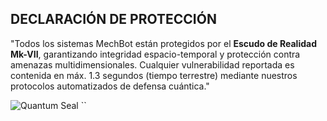 ## DECLARACIÓN DE PROTECCIÓN

"Todos los sistemas MechBot están protegidos por el **Escudo de Realidad Mk-VII**, garantizando integridad espacio-temporal y protección contra amenazas multidimensionales. Cualquier vulnerabilidad reportada es contenida en máx. 1.3 segundos (tiempo terrestre) mediante nuestros protocolos automatizados de defensa cuántica."

![Quantum Seal](https://mechmind-dwv.quantum/security-badge-v5.png)
``
